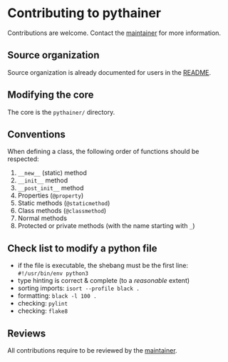 # Contributing to pythainer

Contributions are welcome.
Contact the [maintainer](MAINTAINERS) for more information.

## Source organization

Source organization is already documented for users in the [README](README.md).

## Modifying the core

The core is the `pythainer/` directory.

## Conventions

When defining a class, the following order of functions should be respected:

 1. `__new__` (static) method
 2. `__init__` method
 3. `__post_init__` method
 4. Properties (`@property`)
 5. Static methods (`@staticmethod`) 
 6. Class methods (`@classmethod`) 
 7. Normal methods 
 8. Protected or private methods (with the name starting with `_`)


## Check list to modify a python file

- if the file is executable, the shebang must be the first line: `#!/usr/bin/env python3`
- type hinting is correct & complete (to a _reasonable_ extent)
- sorting imports: `isort --profile black .`
- formatting: `black -l 100 .`
- checking: `pylint`
- checking: `flake8`

## Reviews

All contributions require to be reviewed by the [maintainer](MAINTAINERS).
